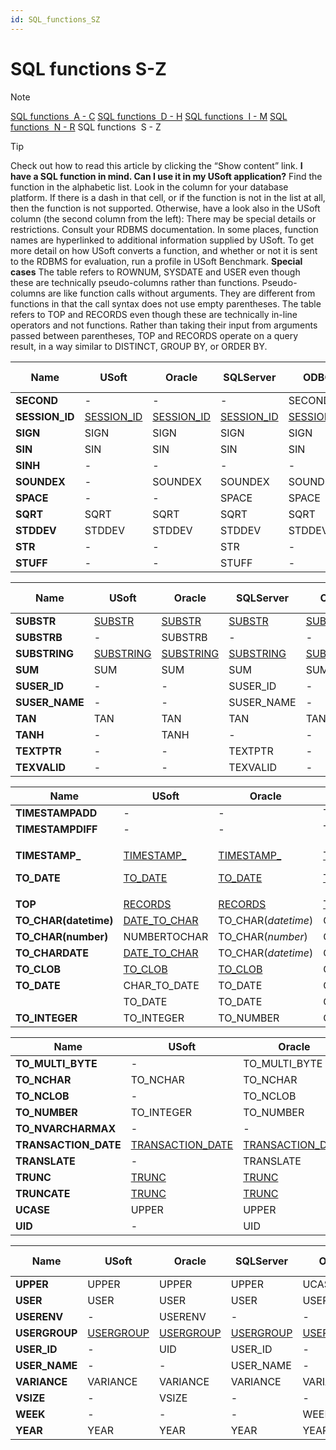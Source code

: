 ```yaml
---
id: SQL_functions_SZ
---
```


# SQL functions S-Z

> [!NOTE]
> [SQL functions  A - C](/docs/Modeller_and_Rules_Engine/SQL_functions/SQL_functions_AC.md)
> [SQL functions  D - H](/docs/Modeller_and_Rules_Engine/SQL_functions/SQL_functions_DH.md)
> [SQL functions  I - M](/docs/Modeller_and_Rules_Engine/SQL_functions/SQL_functions_IM.md)
> [SQL functions  N - R](/docs/Modeller_and_Rules_Engine/SQL_functions/SQL_functions_NR.md)
> SQL functions  S - Z

> [!TIP]
> Check out how to read this article by clicking the “Show content” link.
> **I have a SQL function in mind. Can I use it in my USoft application?** 
Find the function in the alphabetic list. Look in the column for your database platform. If there is a dash in that cell, or if the function is not in the list at all, then the function is not supported.
> Otherwise, have a look also in the USoft column (the second column from the left):
> There may be special details or restrictions. Consult your RDBMS documentation. In some places, function names are hyperlinked to additional information supplied by USoft.
> To get more detail on how USoft converts a function, and whether or not it is sent to the RDBMS for evaluation, run a profile in USoft Benchmark.
> **Special cases**
The table refers to ROWNUM, SYSDATE and USER even though these are technically pseudo-columns rather than functions. Pseudo-columns are like function calls without arguments. They are different from functions in that the call syntax does not use empty parentheses.
The table refers to TOP and RECORDS even though these are technically in-line operators and not functions. Rather than taking their input from arguments passed between parentheses, TOP and RECORDS operate on a query result, in a way similar to DISTINCT, GROUP BY, or ORDER BY.

|**Name**|**USoft**|**Oracle**|**SQLServer**|**ODBC**|**JDBCY, Derby**|
|--------|--------|--------|--------|--------|--------|
|**SECOND**|-       |-       |-       |SECOND  |-       |
|**SESSION_ID**|[SESSION_ID](/docs/Modeller_and_Rules_Engine/SQL_functions/SESSION_ID.md)|[SESSION_ID](/docs/Modeller_and_Rules_Engine/SQL_functions/SESSION_ID.md)|[SESSION_ID](/docs/Modeller_and_Rules_Engine/SQL_functions/SESSION_ID.md)|[SESSION_ID](/docs/Modeller_and_Rules_Engine/SQL_functions/SESSION_ID.md)|[SESSION_ID](/docs/Modeller_and_Rules_Engine/SQL_functions/SESSION_ID.md)|
|**SIGN**|SIGN    |SIGN    |SIGN    |SIGN    |SIGN    |
|**SIN** |SIN     |SIN     |SIN     |SIN     |SIN     |
|**SINH**|-       |-       |-       |-       |SINH    |
|**SOUNDEX**|-       |SOUNDEX |SOUNDEX |SOUNDEX |-       |
|**SPACE**|-       |-       |SPACE   |SPACE   |-       |
|**SQRT**|SQRT    |SQRT    |SQRT    |SQRT    |SQRT    |
|**STDDEV**|STDDEV  |STDDEV  |STDDEV  |STDDEV  |STDDEV  |
|**STR** |-       |-       |STR     |-       |-       |
|**STUFF**|-       |-       |STUFF   |-       |-       |



|**Name**|**USoft**|**Oracle**|**SQLServer**|**ODBC**|**JDBC, Derby**|
|--------|--------|--------|--------|--------|--------|
|**SUBSTR**|[SUBSTR](/docs/Modeller_and_Rules_Engine/SQL_functions/SUBSTR.md)|[SUBSTR](/docs/Modeller_and_Rules_Engine/SQL_functions/SUBSTR.md)|[SUBSTR](/docs/Modeller_and_Rules_Engine/SQL_functions/SUBSTR.md)|[SUBSTR](/docs/Modeller_and_Rules_Engine/SQL_functions/SUBSTR.md)|[SUBSTR](/docs/Modeller_and_Rules_Engine/SQL_functions/SUBSTR.md)|
|**SUBSTRB**|-       |SUBSTRB |-       |-       |-       |
|**SUBSTRING**|[SUBSTRING](/docs/Modeller_and_Rules_Engine/SQL_functions/SUBSTR.md)|[SUBSTRING](/docs/Modeller_and_Rules_Engine/SQL_functions/SUBSTR.md)|[SUBSTRING](/docs/Modeller_and_Rules_Engine/SQL_functions/SUBSTR.md)|[SUBSTRING](/docs/Modeller_and_Rules_Engine/SQL_functions/SUBSTR.md)|[SUBSTR](/docs/Modeller_and_Rules_Engine/SQL_functions/SUBSTR.md)|
|**SUM** |SUM     |SUM     |SUM     |SUM     |SUM     |
|**SUSER_ID**|-       |-       |SUSER_ID|-       |-       |
|**SUSER_NAME**|-       |-       |SUSER_NAME|-       |-       |
|**TAN** |TAN     |TAN     |TAN     |TAN     |TAN     |
|**TANH**|-       |TANH    |-       |-       |-       |
|**TEXTPTR**|-       |-       |TEXTPTR |-       |-       |
|**TEXVALID**|-       |-       |TEXVALID|-       |-       |



|**Name**|**USoft**|**Oracle**|**SQLServer**|**ODBC**|**JDBCY, Derby**|
|--------|--------|--------|--------|--------|--------|
|**TIMESTAMPADD**|-       |-       |TIMESTAMPADD|-       |-       |
|**TIMESTAMPDIFF**|-       |-       |TIMESTAMPDIFF|-       |-       |
|<p>**TIMESTAMP_**</p><p>**TO_DATE**</p>|<p>[TIMESTAMP_](/docs/Modeller_and_Rules_Engine/SQL_functions/TIMESTAMP_TO_DATE.md)</p><p>[TO_DATE](/docs/Modeller_and_Rules_Engine/SQL_functions/TIMESTAMP_TO_DATE.md)</p>|<p>[TIMESTAMP_](/docs/Modeller_and_Rules_Engine/SQL_functions/TIMESTAMP_TO_DATE.md)</p><p>[TO_DATE](/docs/Modeller_and_Rules_Engine/SQL_functions/TIMESTAMP_TO_DATE.md)</p>|<p>[TIMESTAMP_](/docs/Modeller_and_Rules_Engine/SQL_functions/TIMESTAMP_TO_DATE.md)</p><p>[TO_DATE](/docs/Modeller_and_Rules_Engine/SQL_functions/TIMESTAMP_TO_DATE.md)</p>|<p>[TIMESTAMP_](/docs/Modeller_and_Rules_Engine/SQL_functions/TIMESTAMP_TO_DATE.md)</p><p>[TO_DATE](/docs/Modeller_and_Rules_Engine/SQL_functions/TIMESTAMP_TO_DATE.md)</p>|-       |
|**TOP** |[RECORDS](/docs/Modeller_and_Rules_Engine/SQL_functions/RECORDS.md)|[RECORDS](/docs/Modeller_and_Rules_Engine/SQL_functions/RECORDS.md)|[TOP](/docs/Modeller_and_Rules_Engine/SQL_functions/RECORDS.md)|[RECORDS](/docs/Modeller_and_Rules_Engine/SQL_functions/RECORDS.md)|[RECORDS](/docs/Modeller_and_Rules_Engine/SQL_functions/RECORDS.md)|
|**TO_CHAR(datetime)**|[DATE_TO_CHAR](/docs/Modeller_and_Rules_Engine/SQL_functions/DATE_TO_CHAR.md)|TO_CHAR(*datetime*)|CONVERT(*datetime*)|[DATE_TO_CHAR](/docs/Modeller_and_Rules_Engine/SQL_functions/DATE_TO_CHAR.md)|TO_CHARDATE|
|**TO_CHAR(number)**|NUMBERTOCHAR|TO_CHAR(*number*)|CONVERT(*number*)|NUMBERTOCHAR|NUMBERTOCHAR|
|**TO_CHARDATE**|[DATE_TO_CHAR](/docs/Modeller_and_Rules_Engine/SQL_functions/DATE_TO_CHAR.md)|TO_CHAR(*datetime*)|CONVERT(*datetime*)|[DATE_TO_CHAR](/docs/Modeller_and_Rules_Engine/SQL_functions/DATE_TO_CHAR.md)|TO_CHARDATE|
|**TO_CLOB**|[TO_CLOB](/docs/Modeller_and_Rules_Engine/SQL_functions/TO_CLOB.md)|[TO_CLOB](/docs/Modeller_and_Rules_Engine/SQL_functions/TO_CLOB.md)|CONVERT(*text*)|[TO_CLOB](/docs/Modeller_and_Rules_Engine/SQL_functions/TO_CLOB.md)|[TO_CLOB](/docs/Modeller_and_Rules_Engine/SQL_functions/TO_CLOB.md)|
|**TO_DATE**|CHAR_TO_DATE|TO_DATE |CONVERT(*text*)|CAST    |TO_DATE |
|        |TO_DATE |TO_DATE |CONVERT(*text*)|-       |TO_DATE |
|**TO_INTEGER**|TO_INTEGER|TO_NUMBER|CONVERT(*datetime*)|TO_NUMBER|TO_NUMBER|



|**Name**|**USoft**|**Oracle**|**SQLServer**|**ODBC**|**JDBCY, Derby**|
|--------|--------|--------|--------|--------|--------|
|**TO_MULTI_BYTE**|-       |TO_MULTI_BYTE|-       |-       |TO_MULTI_BYTE|
|**TO_NCHAR**|TO_NCHAR|TO_NCHAR|TO_NCHAR|TO_NCHAR|TO_NCHAR|
|**TO_NCLOB**|-       |TO_NCLOB|CONVERT(*ntext*)|-       |TO_NCLOB|
|**TO_NUMBER**|TO_INTEGER|TO_NUMBER|CONVERT(*datetime*)|TO_NUMBER|TO_NUMBER|
|**TO_NVARCHARMAX**|-       |-       |TO_NVARCHARMAX|-       |-       |
|**TRANSACTION_DATE**|[TRANSACTION_DATE](/docs/Modeller_and_Rules_Engine/SQL_functions/TRANSACTION_DATE.md)|[TRANSACTION_DATE](/docs/Modeller_and_Rules_Engine/SQL_functions/TRANSACTION_DATE.md)|[TRANSACTION_DATE](/docs/Modeller_and_Rules_Engine/SQL_functions/TRANSACTION_DATE.md)|[TRANSACTION_DATE](/docs/Modeller_and_Rules_Engine/SQL_functions/TRANSACTION_DATE.md)|[TRANSACTION_DATE](/docs/Modeller_and_Rules_Engine/SQL_functions/TRANSACTION_DATE.md)|
|**TRANSLATE**|-       |TRANSLATE|TRANSLATE|-       |-       |
|**TRUNC**|[TRUNC](/docs/Modeller_and_Rules_Engine/SQL_functions/TRUNC_TRUNCATE.md)|[TRUNC](/docs/Modeller_and_Rules_Engine/SQL_functions/TRUNC_TRUNCATE.md)|[ROUND](/docs/Modeller_and_Rules_Engine/SQL_functions/TRUNC_TRUNCATE.md)|[TRUNCATE](/docs/Modeller_and_Rules_Engine/SQL_functions/TRUNC_TRUNCATE.md)|[TRUNC](/docs/Modeller_and_Rules_Engine/SQL_functions/TRUNC_TRUNCATE.md)|
|**TRUNCATE**|[TRUNC](/docs/Modeller_and_Rules_Engine/SQL_functions/TRUNC_TRUNCATE.md)|[TRUNC](/docs/Modeller_and_Rules_Engine/SQL_functions/TRUNC_TRUNCATE.md)|[ROUND](/docs/Modeller_and_Rules_Engine/SQL_functions/TRUNC_TRUNCATE.md)|[TRUNCATE](/docs/Modeller_and_Rules_Engine/SQL_functions/TRUNC_TRUNCATE.md)|[TRUNC](/docs/Modeller_and_Rules_Engine/SQL_functions/TRUNC_TRUNCATE.md)|
|**UCASE**|UPPER   |UPPER   |UPPER   |UCASE   |UPPER   |
|**UID** |-       |UID     |USER_ID |-       |-       |



|**Name**|**USoft**|**Oracle**|**SQLServer**|**ODBC**|**JDBCY, Derby**|
|--------|--------|--------|--------|--------|--------|
|**UPPER**|UPPER   |UPPER   |UPPER   |UCASE   |UPPER   |
|**USER**|USER    |USER    |USER    |USER    |USER    |
|**USERENV**|-       |USERENV |-       |-       |USERENV |
|**USERGROUP**|[USERGROUP](/docs/Modeller_and_Rules_Engine/SQL_functions/USERGROUP.md)|[USERGROUP](/docs/Modeller_and_Rules_Engine/SQL_functions/USERGROUP.md)|[USERGROUP](/docs/Modeller_and_Rules_Engine/SQL_functions/USERGROUP.md)|[USERGROUP](/docs/Modeller_and_Rules_Engine/SQL_functions/USERGROUP.md)|[USERGROUP](/docs/Modeller_and_Rules_Engine/SQL_functions/USERGROUP.md)|
|**USER_ID**|-       |UID     |USER_ID |-       |-       |
|**USER_NAME**|-       |-       |USER_NAME|-       |-       |
|**VARIANCE**|VARIANCE|VARIANCE|VARIANCE|VARIANCE|VARIANCE|
|**VSIZE**|-       |VSIZE   |-       |-       |VSIZE   |
|**WEEK**|-       |-       |-       |WEEK    |-       |
|**YEAR**|YEAR    |YEAR    |YEAR    |YEAR    |YEAR    |